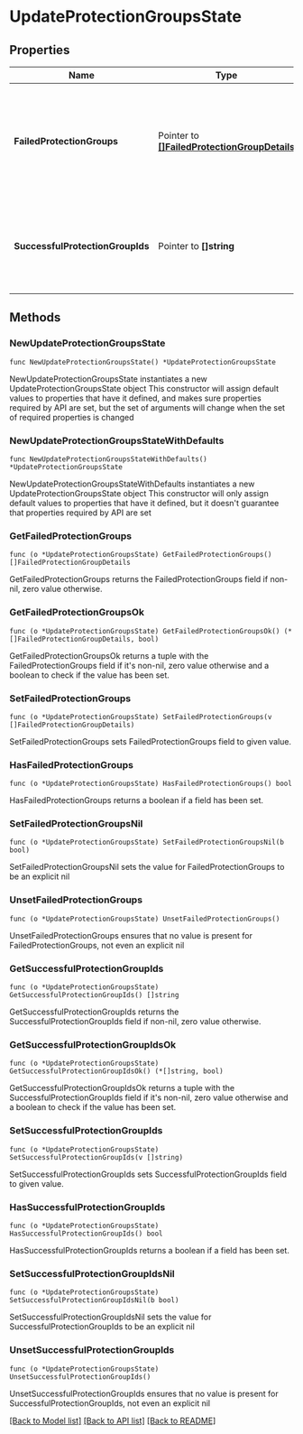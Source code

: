 # UpdateProtectionGroupsState

## Properties

Name | Type | Description | Notes
------------ | ------------- | ------------- | -------------
**FailedProtectionGroups** | Pointer to [**[]FailedProtectionGroupDetails**](FailedProtectionGroupDetails.md) | Specifies a list of Protection Group ids along with details for which updation of state was failed. | [optional] 
**SuccessfulProtectionGroupIds** | Pointer to **[]string** | Specifies a list of Protection Group ids for which updation of state was successful. | [optional] 

## Methods

### NewUpdateProtectionGroupsState

`func NewUpdateProtectionGroupsState() *UpdateProtectionGroupsState`

NewUpdateProtectionGroupsState instantiates a new UpdateProtectionGroupsState object
This constructor will assign default values to properties that have it defined,
and makes sure properties required by API are set, but the set of arguments
will change when the set of required properties is changed

### NewUpdateProtectionGroupsStateWithDefaults

`func NewUpdateProtectionGroupsStateWithDefaults() *UpdateProtectionGroupsState`

NewUpdateProtectionGroupsStateWithDefaults instantiates a new UpdateProtectionGroupsState object
This constructor will only assign default values to properties that have it defined,
but it doesn't guarantee that properties required by API are set

### GetFailedProtectionGroups

`func (o *UpdateProtectionGroupsState) GetFailedProtectionGroups() []FailedProtectionGroupDetails`

GetFailedProtectionGroups returns the FailedProtectionGroups field if non-nil, zero value otherwise.

### GetFailedProtectionGroupsOk

`func (o *UpdateProtectionGroupsState) GetFailedProtectionGroupsOk() (*[]FailedProtectionGroupDetails, bool)`

GetFailedProtectionGroupsOk returns a tuple with the FailedProtectionGroups field if it's non-nil, zero value otherwise
and a boolean to check if the value has been set.

### SetFailedProtectionGroups

`func (o *UpdateProtectionGroupsState) SetFailedProtectionGroups(v []FailedProtectionGroupDetails)`

SetFailedProtectionGroups sets FailedProtectionGroups field to given value.

### HasFailedProtectionGroups

`func (o *UpdateProtectionGroupsState) HasFailedProtectionGroups() bool`

HasFailedProtectionGroups returns a boolean if a field has been set.

### SetFailedProtectionGroupsNil

`func (o *UpdateProtectionGroupsState) SetFailedProtectionGroupsNil(b bool)`

 SetFailedProtectionGroupsNil sets the value for FailedProtectionGroups to be an explicit nil

### UnsetFailedProtectionGroups
`func (o *UpdateProtectionGroupsState) UnsetFailedProtectionGroups()`

UnsetFailedProtectionGroups ensures that no value is present for FailedProtectionGroups, not even an explicit nil
### GetSuccessfulProtectionGroupIds

`func (o *UpdateProtectionGroupsState) GetSuccessfulProtectionGroupIds() []string`

GetSuccessfulProtectionGroupIds returns the SuccessfulProtectionGroupIds field if non-nil, zero value otherwise.

### GetSuccessfulProtectionGroupIdsOk

`func (o *UpdateProtectionGroupsState) GetSuccessfulProtectionGroupIdsOk() (*[]string, bool)`

GetSuccessfulProtectionGroupIdsOk returns a tuple with the SuccessfulProtectionGroupIds field if it's non-nil, zero value otherwise
and a boolean to check if the value has been set.

### SetSuccessfulProtectionGroupIds

`func (o *UpdateProtectionGroupsState) SetSuccessfulProtectionGroupIds(v []string)`

SetSuccessfulProtectionGroupIds sets SuccessfulProtectionGroupIds field to given value.

### HasSuccessfulProtectionGroupIds

`func (o *UpdateProtectionGroupsState) HasSuccessfulProtectionGroupIds() bool`

HasSuccessfulProtectionGroupIds returns a boolean if a field has been set.

### SetSuccessfulProtectionGroupIdsNil

`func (o *UpdateProtectionGroupsState) SetSuccessfulProtectionGroupIdsNil(b bool)`

 SetSuccessfulProtectionGroupIdsNil sets the value for SuccessfulProtectionGroupIds to be an explicit nil

### UnsetSuccessfulProtectionGroupIds
`func (o *UpdateProtectionGroupsState) UnsetSuccessfulProtectionGroupIds()`

UnsetSuccessfulProtectionGroupIds ensures that no value is present for SuccessfulProtectionGroupIds, not even an explicit nil

[[Back to Model list]](../README.md#documentation-for-models) [[Back to API list]](../README.md#documentation-for-api-endpoints) [[Back to README]](../README.md)


